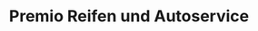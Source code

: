 ---
title: "Premio Reifen und Autoservice"
url: /bielefeld/premio-reifen-und-autoservice/
shop: Autowerkstatt
---